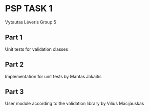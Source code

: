 # PSP TASK 1
Vytautas Lėveris
Group 5

## Part 1

Unit tests for validation classes

## Part 2

Implementation for unit tests by Mantas Jakaitis

## Part 3

User module according to the validation library by Vilius Macijauskas
